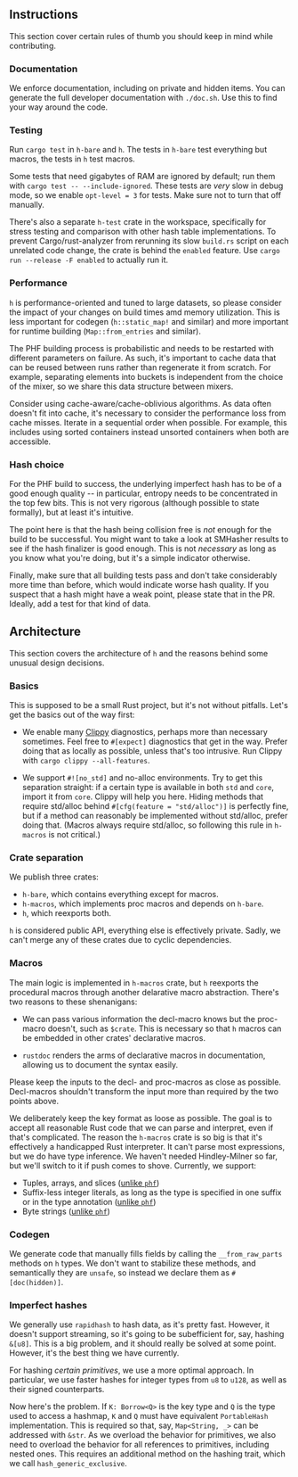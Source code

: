 ## Instructions

This section cover certain rules of thumb you should keep in mind while contributing.


### Documentation

We enforce documentation, including on private and hidden items. You can generate the full developer documentation with `./doc.sh`. Use this to find your way around the code.


### Testing

Run `cargo test` in `h-bare` and `h`. The tests in `h-bare` test everything but macros, the tests in `h` test macros.

Some tests that need gigabytes of RAM are ignored by default; run them with `cargo test -- --include-ignored`. These tests are *very* slow in debug mode, so we enable `opt-level = 3` for tests. Make sure not to turn that off manually.

There's also a separate `h-test` crate in the workspace, specifically for stress testing and comparison with other hash table implementations. To prevent Cargo/rust-analyzer from rerunning its slow `build.rs` script on each unrelated code change, the crate is behind the `enabled` feature. Use `cargo run --release -F enabled` to actually run it.


### Performance

`h` is performance-oriented and tuned to large datasets, so please consider the impact of your changes on build times amd memory utilization. This is less important for codegen (`h::static_map!` and similar) and more important for runtime building (`Map::from_entries` and similar).

The PHF building process is probabilistic and needs to be restarted with different parameters on failure. As such, it's important to cache data that can be reused between runs rather than regenerate it from scratch. For example, separating elements into buckets is independent from the choice of the mixer, so we share this data structure between mixers.

Consider using cache-aware/cache-oblivious algorithms. As data often doesn't fit into cache, it's necessary to consider the performance loss from cache misses. Iterate in a sequential order when possible. For example, this includes using sorted containers instead unsorted containers when both are accessible.


### Hash choice

For the PHF build to success, the underlying imperfect hash has to be of a good enough quality -- in particular, entropy needs to be concentrated in the top few bits. This is not very rigorous (although possible to state formally), but at least it's intuitive.

The point here is that the hash being collision free is *not* enough for the build to be successful. You might want to take a look at SMHasher results to see if the hash finalizer is good enough. This is not *necessary* as long as you know what you're doing, but it's a simple indicator otherwise.

Finally, make sure that all building tests pass and don't take considerably more time than before, which would indicate worse hash quality. If you suspect that a hash might have a weak point, please state that in the PR. Ideally, add a test for that kind of data.


## Architecture

This section covers the architecture of `h` and the reasons behind some unusual design decisions.


### Basics

This is supposed to be a small Rust project, but it's not without pitfalls. Let's get the basics out of the way first:

- We enable many [Clippy](https://github.com/rust-lang/rust-clippy) diagnostics, perhaps more than necessary sometimes. Feel free to `#[expect]` diagnostics that get in the way. Prefer doing that as locally as possible, unless that's too intrusive. Run Clippy with `cargo clippy --all-features`.

- We support `#![no_std]` and no-alloc environments. Try to get this separation straight: if a certain type is available in both `std` and `core`, import it from `core`. Clippy will help you here. Hiding methods that require std/alloc behind `#[cfg(feature = "std/alloc")]` is perfectly fine, but if a method can reasonably be implemented without std/alloc, prefer doing that. (Macros always require std/alloc, so following this rule in `h-macros` is not critical.)


### Crate separation

We publish three crates:

- `h-bare`, which contains everything except for macros.
- `h-macros`, which implements proc macros and depends on `h-bare`.
- `h`, which reexports both.

`h` is considered public API, everything else is effectively private. Sadly, we can't merge any of these crates due to cyclic dependencies.


### Macros

The main logic is implemented in `h-macros` crate, but `h` reexports the procedural macros through another delarative macro abstraction. There's two reasons to these shenanigans:

- We can pass various information the decl-macro knows but the proc-macro doesn't, such as `$crate`. This is necessary so that `h` macros can be embedded in other crates' declarative macros.

- `rustdoc` renders the arms of declarative macros in documentation, allowing us to document the syntax easily.

Please keep the inputs to the decl- and proc-macros as close as possible. Decl-macros shouldn't transform the input more than required by the two points above.

We deliberately keep the key format as loose as possible. The goal is to accept all reasonable Rust code that we can parse and interpret, even if that's complicated. The reason the `h-macros` crate is so big is that it's effectively a handicapped Rust interpreter. It can't parse most expressions, but we do have type inference. We haven't needed Hindley-Milner so far, but we'll switch to it if push comes to shove. Currently, we support:

- Tuples, arrays, and slices ([unlike `phf`](https://github.com/rust-phf/rust-phf/issues/198))
- Suffix-less integer literals, as long as the type is specified in one suffix or in the type annotation ([unlike `phf`](https://github.com/rust-phf/rust-phf/issues/78))
- Byte strings ([unlike `phf`](https://github.com/rust-phf/rust-phf/issues/151))


### Codegen

We generate code that manually fills fields by calling the `__from_raw_parts` methods on `h` types. We don't want to stabilize these methods, and semantically they are `unsafe`, so instead we declare them as `#[doc(hidden)]`.


### Imperfect hashes

We generally use `rapidhash` to hash data, as it's pretty fast. However, it doesn't support streaming, so it's going to be subefficient for, say, hashing `&[u8]`. This is a big problem, and it should really be solved at some point. However, it's the best thing we have currently.

For hashing *certain primitives*, we use a more optimal approach. In particular, we use faster hashes for integer types from `u8` to `u128`, as well as their signed counterparts.

Now here's the problem. If `K: Borrow<Q>` is the key type and `Q` is the type used to access a hashmap, `K` and `Q` must have equivalent `PortableHash` implementation. This is required so that, say, `Map<String, _>` can be addressed with `&str`. As we overload the behavior for primitives, we also need to overload the behavior for all references to primitives, including nested ones. This requires an additional method on the hashing trait, which we call `hash_generic_exclusive`.

